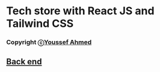 # Tech store with React JS and Tailwind CSS

### Copyright ⓒ[Youssef Ahmed](https://github.com/Yusef-Ahmed)

## [Back end](https://github.com/Seif302010/product-manager)
